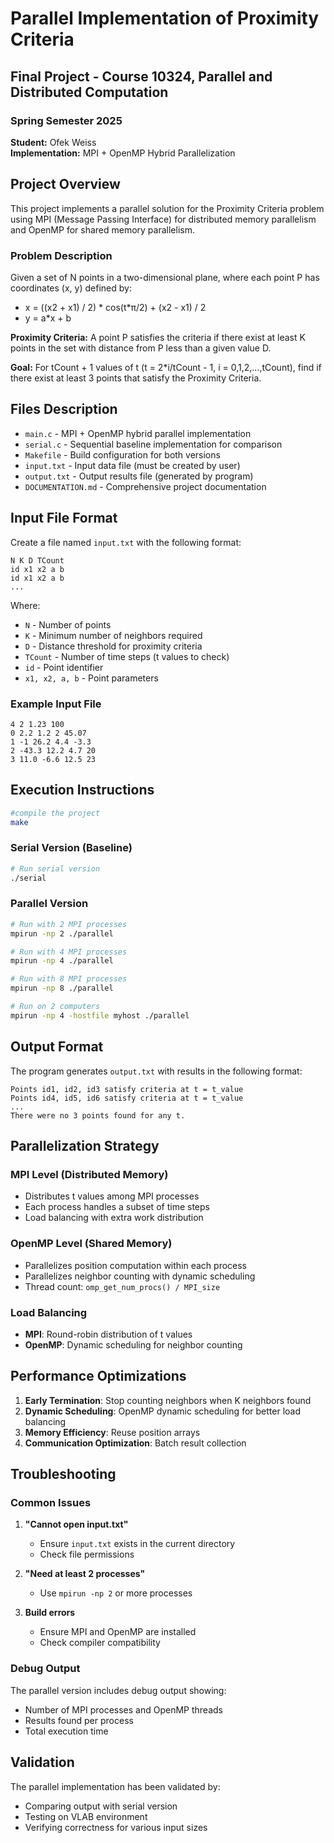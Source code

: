 # Parallel Implementation of Proximity Criteria

## Final Project - Course 10324, Parallel and Distributed Computation
### Spring Semester 2025

**Student:** Ofek Weiss  
**Implementation:** MPI + OpenMP Hybrid Parallelization

## Project Overview

This project implements a parallel solution for the Proximity Criteria problem using MPI (Message Passing Interface) for distributed memory parallelism and OpenMP for shared memory parallelism.

### Problem Description

Given a set of N points in a two-dimensional plane, where each point P has coordinates (x, y) defined by:
- x = ((x2 + x1) / 2) * cos(t*π/2) + (x2 - x1) / 2
- y = a*x + b

**Proximity Criteria:** A point P satisfies the criteria if there exist at least K points in the set with distance from P less than a given value D.

**Goal:** For tCount + 1 values of t (t = 2*i/tCount - 1, i = 0,1,2,...,tCount), find if there exist at least 3 points that satisfy the Proximity Criteria.

## Files Description

- `main.c` - MPI + OpenMP hybrid parallel implementation
- `serial.c` - Sequential baseline implementation for comparison
- `Makefile` - Build configuration for both versions
- `input.txt` - Input data file (must be created by user)
- `output.txt` - Output results file (generated by program)
- `DOCUMENTATION.md` - Comprehensive project documentation


## Input File Format

Create a file named `input.txt` with the following format:

```
N K D TCount
id x1 x2 a b
id x1 x2 a b
...
```

Where:
- `N` - Number of points
- `K` - Minimum number of neighbors required
- `D` - Distance threshold for proximity criteria
- `TCount` - Number of time steps (t values to check)
- `id` - Point identifier
- `x1, x2, a, b` - Point parameters

### Example Input File

```
4 2 1.23 100
0 2.2 1.2 2 45.07
1 -1 26.2 4.4 -3.3
2 -43.3 12.2 4.7 20
3 11.0 -6.6 12.5 23
```

## Execution Instructions

```bash
#compile the project
make
```

### Serial Version (Baseline)

```bash
# Run serial version
./serial
```

### Parallel Version

```bash
# Run with 2 MPI processes
mpirun -np 2 ./parallel

# Run with 4 MPI processes
mpirun -np 4 ./parallel

# Run with 8 MPI processes
mpirun -np 8 ./parallel

# Run on 2 computers
mpirun -np 4 -hostfile myhost ./parallel
```

## Output Format

The program generates `output.txt` with results in the following format:

```
Points id1, id2, id3 satisfy criteria at t = t_value
Points id4, id5, id6 satisfy criteria at t = t_value
...
There were no 3 points found for any t.
```

## Parallelization Strategy

### MPI Level (Distributed Memory)
- Distributes t values among MPI processes
- Each process handles a subset of time steps
- Load balancing with extra work distribution

### OpenMP Level (Shared Memory)
- Parallelizes position computation within each process
- Parallelizes neighbor counting with dynamic scheduling
- Thread count: `omp_get_num_procs() / MPI_size`

### Load Balancing
- **MPI**: Round-robin distribution of t values
- **OpenMP**: Dynamic scheduling for neighbor counting

## Performance Optimizations

1. **Early Termination**: Stop counting neighbors when K neighbors found
2. **Dynamic Scheduling**: OpenMP dynamic scheduling for better load balancing
3. **Memory Efficiency**: Reuse position arrays
4. **Communication Optimization**: Batch result collection

## Troubleshooting

### Common Issues

1. **"Cannot open input.txt"**
   - Ensure `input.txt` exists in the current directory
   - Check file permissions

2. **"Need at least 2 processes"**
   - Use `mpirun -np 2` or more processes

3. **Build errors**
   - Ensure MPI and OpenMP are installed
   - Check compiler compatibility

### Debug Output

The parallel version includes debug output showing:
- Number of MPI processes and OpenMP threads
- Results found per process
- Total execution time

## Validation

The parallel implementation has been validated by:
- Comparing output with serial version
- Testing on VLAB environment
- Verifying correctness for various input sizes